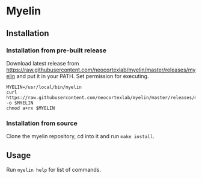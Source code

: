 # Myelin

## Installation

### Installation from pre-built release

Download latest release from https://raw.githubusercontent.com/neocortexlab/myelin/master/releases/myelin and put it in your PATH.
Set permission for executing.

    MYELIN=/usr/local/bin/myelin
    curl https://raw.githubusercontent.com/neocortexlab/myelin/master/releases/myelin -o $MYELIN
    chmod a+rx $MYELIN
  
### Installation from source

Clone the myelin repository, cd into it and run `make install`.

## Usage

Run `myelin help` for list of commands.


 

